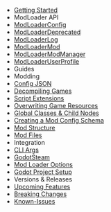 - [Getting Started](getting_started.md)
- <span onclick="window.location='#/api/mod_loader_api.md'">ModLoader API</span>
- [ModLoaderConfig](api/ModLoaderConfig.md)
- [ModLoaderDeprecated](api/ModLoaderDeprecated.md)
- [ModLoaderLog](api/ModLoaderLog.md)
- [ModLoaderMod](api/ModLoaderMod.md)
- [ModLoaderModManager](api/ModLoaderModManager.md)
- [ModLoaderUserProfile](api/ModLoaderUserProfile.md)
- <span>Guides</span>
- <span class="subsection">Modding</span>
- [Config JSON](guides/modding/config_json.md)
- [Decompiling Games](guides/modding/decompile_games.md)
- [Script Extensions](guides/modding/script_extensions.md)
- [Overwriting Game Resources](guides/modding/overwriting_game_resources.md)
- [Global Classes & Child Nodes](guides/modding/global_classes_and_child_nodes.md)
- [Creating a Mod Config Schema](guides/modding/creating_mod_config_schema.md)
- [Mod Structure](guides/modding/mod_structure.md)
- [Mod Files](guides/modding/mod_files.md)
- <span class="subsection">Integration</span>
- [CLI Args](guides/integration/cli_args.md)
- [GodotSteam](guides/integration/godot_steam.md)
- [Mod Loader Options](guides/integration/mod_loader_options.md)
- [Godot Project Setup](guides/integration/godot_project_setup.md)
- <span>Versions & Releases</span>
- [Upcoming Features](misc/upcoming_features)
- [Breaking Changes](misc/breaking_changes.md)
- [Known-Issues](misc/known_issues.md)
